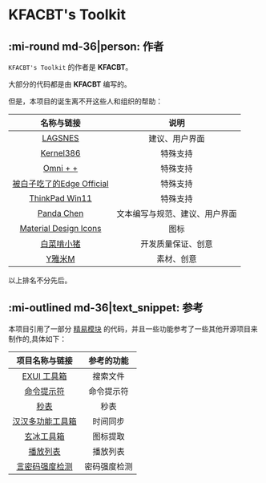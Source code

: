 # KFACBT's Toolkit

## :mi-round md-36|person: 作者

`KFACBT's Toolkit` 的作者是 **KFACBT**。

大部分的代码都是由 **KFACBT** 编写的。

但是，本项目的诞生离不开这些人和组织的帮助：

| 名称与链接 | 说明 |
| :---: | :---: |
| [LAGSNES](https://space.bilibili.com/1333372502) | 建议、用户界面 |
| [Kernel386]() | 特殊支持 |
| [Omni + +]() | 特殊支持 |
| [被白子吃了的Edge Official](https://space.bilibili.com/1307281988) | 特殊支持 |
| [ThinkPad Win11](https://space.bilibili.com/1793334485) | 特殊支持 |
| [Panda Chen](https://space.bilibili.com/375276783) | 文本编写与规范、建议、用户界面 |
| [Material Design Icons](https://github.com/google/material-design-icons) | 图标 |
| [白菜啃小猪](https://space.bilibili.com/522535396) | 开发质量保证、创意 |
| [Y雅米M](https://space.bilibili.com/284572130) | 素材、创意 |

以上排名不分先后。

## :mi-outlined md-36|text_snippet: 参考

本项目引用了一部分 [精易模块](https://ec.125.la/) 的代码，并且一些功能参考了一些其他开源项目来制作的,具体如下：

| 项目名称与链接 | 参考的功能 |
| :---: | :---: |
| [EXUI 工具箱](https://bbs.125.la/forum.php?mod=viewthread&tid=13941992) | 搜索文件 |
| [命令提示符](https://bbs.125.la/forum.php?mod=viewthread&tid=136547) | 命令提示符 |
| [秒表](https://bbs.125.la/forum.php?mod=viewthread&tid=92362) | 秒表 |
| [汉汉多功能工具箱](https://bbs.125.la/forum.php?mod=viewthread&tid=13909175) | 时间同步 |
| [玄冰工具箱](https://bbs.125.la/forum.php?mod=viewthread&tid=14729179) | 图标提取 |
| [播放列表](https://bbs.125.la/forum.php?mod=viewthread&tid=14524236) | 播放列表 |
| [言密码强度检测](https://bbs.125.la/forum.php?mod=viewthread&tid=13694684) | 密码强度检测 |
